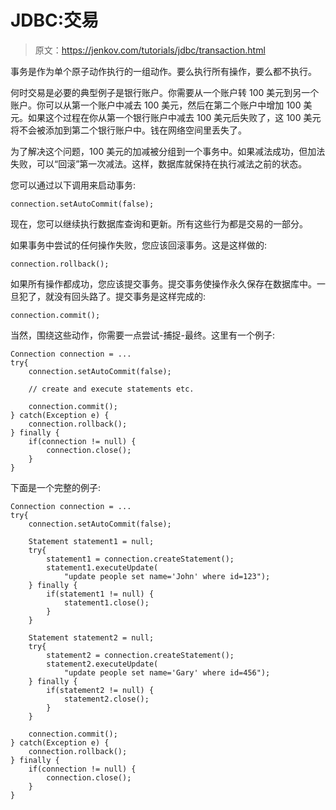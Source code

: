 # JDBC:交易

> 原文：<https://jenkov.com/tutorials/jdbc/transaction.html>

事务是作为单个原子动作执行的一组动作。要么执行所有操作，要么都不执行。

何时交易是必要的典型例子是银行账户。你需要从一个账户转 100 美元到另一个账户。你可以从第一个账户中减去 100 美元，然后在第二个账户中增加 100 美元。如果这个过程在你从第一个银行账户中减去 100 美元后失败了，这 100 美元将不会被添加到第二个银行账户中。钱在网络空间里丢失了。

为了解决这个问题，100 美元的加减被分组到一个事务中。如果减法成功，但加法失败，可以“回滚”第一次减法。这样，数据库就保持在执行减法之前的状态。

您可以通过以下调用来启动事务:

```
connection.setAutoCommit(false);

```

现在，您可以继续执行数据库查询和更新。所有这些行为都是交易的一部分。

如果事务中尝试的任何操作失败，您应该回滚事务。这是这样做的:

```
connection.rollback();

```

如果所有操作都成功，您应该提交事务。提交事务使操作永久保存在数据库中。一旦犯了，就没有回头路了。提交事务是这样完成的:

```
connection.commit();

```

当然，围绕这些动作，你需要一点尝试-捕捉-最终。这里有一个例子:

```
Connection connection = ...
try{
    connection.setAutoCommit(false);

    // create and execute statements etc.

    connection.commit();
} catch(Exception e) {
    connection.rollback();
} finally {
    if(connection != null) {
        connection.close();
    }
}

```

下面是一个完整的例子:

```
Connection connection = ...
try{
    connection.setAutoCommit(false);

    Statement statement1 = null;
    try{
        statement1 = connection.createStatement();
        statement1.executeUpdate(
            "update people set name='John' where id=123");
    } finally {
        if(statement1 != null) {
            statement1.close();
        }
    }

    Statement statement2 = null;
    try{
        statement2 = connection.createStatement();
        statement2.executeUpdate(
            "update people set name='Gary' where id=456");
    } finally {
        if(statement2 != null) {
            statement2.close();
        }
    }

    connection.commit();
} catch(Exception e) {
    connection.rollback();
} finally {
    if(connection != null) {
        connection.close();
    }
}

```